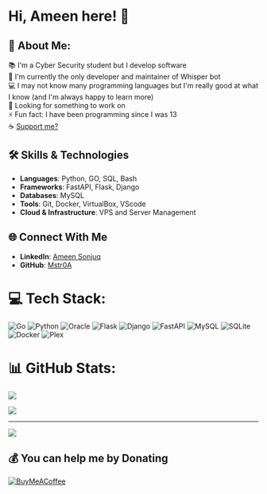 # Hi, Ameen here! 👋

## 💫 About Me:
📚 I'm a Cyber Security student but I develop software<br>
🎵 I'm currently the only developer and maintainer of Whisper bot<br>
💻 I may not know many programming languages but I'm really good at what I know (and I'm always happy to learn more)<br>
🔭 Looking for something to work on<br>
⚡ Fun fact: I have been programming since I was 13<br>
☕ [Support me?](https://buymeacoffee.com/mstr0a)

## 🛠️ Skills & Technologies

- **Languages**: Python, GO, SQL, Bash
- **Frameworks**: FastAPI, Flask, Django
- **Databases**: MySQL
- **Tools**: Git, Docker, VirtualBox, VScode
- **Cloud & Infrastructure**: VPS and Server Management

## 🌐 Connect With Me
- **LinkedIn**: [Ameen Sonjuq](https://linkedin.com/in/Ameen-Sonjuq)
- **GitHub**: [Mstr0A](https://github.com/Mstr0A)

# 💻 Tech Stack:
![Go](https://img.shields.io/badge/go-%2300ADD8.svg?style=for-the-badge&logo=go&logoColor=white) 
![Python](https://img.shields.io/badge/python-3670A0?style=for-the-badge&logo=python&logoColor=ffdd54) 
![Oracle](https://img.shields.io/badge/Oracle-F80000?style=for-the-badge&logo=oracle&logoColor=white) 
![Flask](https://img.shields.io/badge/flask-%23000.svg?style=for-the-badge&logo=flask&logoColor=white) 
![Django](https://img.shields.io/badge/django-%23092E20.svg?style=for-the-badge&logo=django&logoColor=white) 
![FastAPI](https://img.shields.io/badge/FastAPI-005571?style=for-the-badge&logo=fastapi) 
![MySQL](https://img.shields.io/badge/mysql-4479A1.svg?style=for-the-badge&logo=mysql&logoColor=white) 
![SQLite](https://img.shields.io/badge/sqlite-%2307405e.svg?style=for-the-badge&logo=sqlite&logoColor=white) 
![Docker](https://img.shields.io/badge/docker-%230db7ed.svg?style=for-the-badge&logo=docker&logoColor=white) 
![Plex](https://img.shields.io/badge/plex-%23E5A00D.svg?style=for-the-badge&logo=plex&logoColor=white)

# 📊 GitHub Stats:
![](https://github-readme-stats.vercel.app/api?username=Mstr0A&theme=dark&hide_border=false&include_all_commits=true&count_private=true)<br/>
<!-- ![](https://github-readme-streak-stats.herokuapp.com/?user=Mstr0A&theme=dark&hide_border=false)<br/> -->
![](https://github-readme-stats.vercel.app/api/top-langs/?username=Mstr0A&theme=dark&hide_border=false&include_all_commits=true&count_private=true&layout=compact)

---
[![](https://visitcount.itsvg.in/api?id=Mstr0A&icon=0&color=11)](https://visitcount.itsvg.in)

  ## 💰 You can help me by Donating
  [![BuyMeACoffee](https://img.shields.io/badge/Buy%20Me%20a%20Coffee-ffdd00?style=for-the-badge&logo=buy-me-a-coffee&logoColor=black)](https://buymeacoffee.com/Mstr0A) 

  
<!-- Proudly created with GPRM ( https://gprm.itsvg.in ) -->
